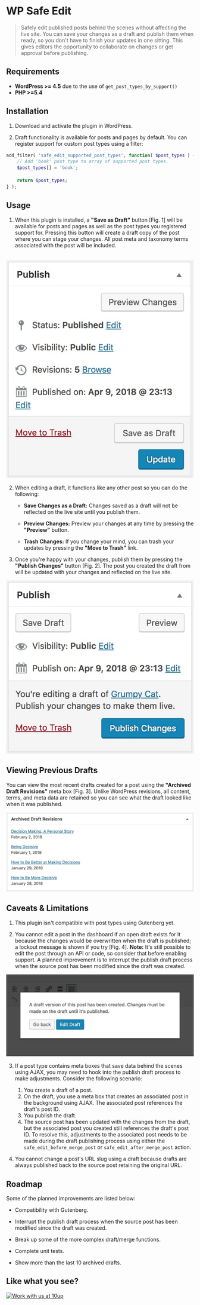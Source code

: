 # WP Safe Edit

> Safely edit published posts behind the scenes without affecting the live site. You can save your changes as a draft and publish them when ready, so you don't have to finish your updates in one sitting. This gives editors the opportunity to collaborate on changes or get approval before publishing.

## Requirements

* **WordPress >= 4.5** due to the use of `get_post_types_by_support()`
* **PHP >=5.4**

## Installation

1. Download and activate the plugin in WordPress.

2. Draft functionality is available for posts and pages by default. You can register support for custom post types using a filter:

```php
add_filter( 'safe_edit_supported_post_types', function( $post_types ) {
	// Add 'book' post type to array of supported post types.
	$post_types[] = 'book';

	return $post_types;
} );
```

## Usage

1. When this plugin is installed, a **"Save as Draft"** button [Fig. 1] will be available for posts and pages as well as the post types you registered support for. Pressing this button will create a draft copy of the post where you can stage your changes. All post meta and taxonomy terms associated with the post will be included.<br><br>

![Save Draft button](.wordpress-org/screenshot-1.jpg "Image of the “Save as Draft” button.")

2. When editing a draft, it functions like any other post so you can do the following:
   * **Save Changes as a Draft:** Changes saved as a draft will not be reflected on the live site until you publish them.
	 
   * **Preview Changes:** Preview your changes at any time by pressing the **"Preview"** button.
   
   * **Trash Changes:** If you change your mind, you can trash your updates by pressing the **"Move to Trash"** link.

3. Once you're happy with your changes, publish them by pressing the **"Publish Changes"** button [Fig. 2]. The post you created the draft from will be updated with your changes and reflected on the live site.

![Publish Changes button](.wordpress-org/screenshot-2.jpg "Image of the “Publish Changes” button.")

## Viewing Previous Drafts

You can view the most recent drafts created for a post using the **"Archived Draft Revisions"** meta box [Fig. 3]. Unlike WordPress revisions, all content, terms, and meta data are retained so you can see what the draft looked like when it was published.

![Archived Draft Revisions meta box](.wordpress-org/screenshot-3.jpg "Image of the “Archived Draft Revisions” meta box.")

## Caveats & Limitations

1. This plugin isn't compatible with post types using Gutenberg yet.

2. You cannot edit a post in the dashboard if an open draft exists for it because the changes would be overwritten when the draft is published; a lockout message is shown if you try [Fig. 4]. **Note:** It's still possible to edit the post through an API or code, so consider that before enabling support. A planned improvement is to interrupt the publish draft process when the source post has been modified since the draft was created.

![Source Post Lockout](.wordpress-org/screenshot-4.jpg "Image of the “open draft exist” lockout message.")

3. If a post type contains meta boxes that save data behind the scenes using AJAX, you may need to hook into the publish draft process to make adjustments. Consider the following scenario:

   1. You create a draft of a post.
   2. On the draft, you use a meta box that creates an associated post in the background using AJAX. The associated post references the draft's post ID.
   3. You publish the draft.
   4. The source post has been updated with the changes from the draft, but the associated post you created still references the draft's post ID. To resolve this, adjustments to the associated post needs to be made during the draft publishing process using either the `safe_edit_before_merge_post` or `safe_edit_after_merge_post` action.

4. You cannot change a post's URL slug using a draft because drafts are always published back to the source post retaining the original URL.

## Roadmap

Some of the planned improvements are listed below:

- Compatibility with Gutenberg.

- Interrupt the publish draft process when the source post has been modified since the draft was created.

- Break up some of the more complex draft/merge functions.

- Complete unit tests.

- Show more than the last 10 archived drafts.

## Like what you see?

<a href="http://10up.com/contact/"><img src="https://10up.com/uploads/2016/10/10up-Github-Banner.png" width="850" alt="Work with us at 10up"></a>
